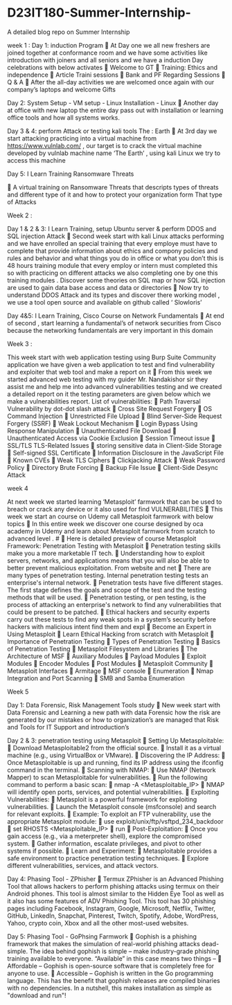 # D23IT180-Summer-Internship-
A detailed blog repo on Summer Internship 

week 1 : 
Day 1: induction Program
 At Day one we all new freshers are joined together at conformance room and we
have some activities like introduction with joiners and all seniors and we have a
induction Day celebrations with below activates
 Welcome to GT
 Training: Ethics and independence
 Article Traini sessions
 Bank and PF Regarding Sessions
 Q & A
 After the all-day activities we are welcomed once again with our company’s
laptops and welcome Gifts

Day 2: System Setup - VM setup - Linux Installation - Linux
 Another day at office with new laptop the entire day pass out with installation or
learning office tools and how all systems works.

Day 3 & 4: perform Attack or testing kali tools The : Earth
 At 3rd day we start attacking practicing into a virtual machine from
https://www.vulnlab.com/ , our target is to crack the virtual machine
developed by vulnlab machine name ‘The Earth’ , using kali Linux we
try to access this machine


Day 5: I Learn Training Ransomware Threats

 A virtual training on Ransomware Threats that descripts types of threats
and different type of it and how to protect your organization form That
type of Attacks


Week 2 : 

Day 1 & 2 & 3: I Learn Training, setup Ubuntu server & perform
DDOS and SQL injection Attack
 Second week start with kali Linux attacks performing and we have enrolled an
special training that every employe must have to complete that provide information
about ethics and compony policies and rules and behavior and what things you do
in office or what you don’t this is 48 hours training module that every employ or
intern must completed this so with practicing on different attacks we also
completing one by one this training modules .
Discover some theories on SQL map or how SQL injection are used to
gain data base access and data or directories
 Now try to understand DDOS Attack and its types and discover there
working model , we use a tool open source and available on github
called ‘ Slowloris’

Day 4&5: I Learn Training, Cisco Course on Network
Fundamentals
 At end of second , start learning a fundamental’s of network securities
from Cisco because the networking fundamentals are very important in
this domain

Week 3 : 

This week start with web application testing using Burp Suite
Community application we have given a web application to test and
find vulnerability and exploiter that web tool and make a report on it
 From this week we started advanced web testing with my guider Mr.
Nandakishor sir they assist me and help me into advanced
vulnerabilities testing and we created a detailed report on it the
testing parameters are given below which we make a vulnerabilities
report.
List of vulnerabilities:
 Path Traversal Vulnerability by dot-dot slash attack
 Cross Site Request Forgery
 OS Command Injection
 Unrestricted File Upload
 Blind Server-Side Request Forgery (SSRF)
 Weak Lockout Mechanism
 Login Bypass Using Response Manipulation
 Unauthenticated File Download
 Unauthenticated Access via Cookie Exclusion
 Session Timeout issue
 SSL/TLS TLS-Related Issues
 storing sensitive data in Client-Side Storage
 Self-signed SSL Certificate
 Information Disclosure in the JavaScript File
 Known CVEs
 Weak TLS Ciphers
 Clickjacking Attack
 Weak Password Policy
 Directory Brute Forcing
 Backup File Issue
 Client-Side Desync Attack


week 4 

At next week we started learning ‘Metasploit’ farmwork that can be used to breach
or crack any device or it also used for find VULNERABILITIES
 This week we start an course on Udemy call Metasploit farmwork with below
topics
 In this entire week we discover one course designed by oca academy in Udemy and
learn about Metasploit farmwork from scratch to advanced level . #
 Here is detailed preview of course
Metasploit Framework: Penetration Testing with Metasploit
 Penetration testing skills make you a more marketable IT tech.
 Understanding how to exploit servers, networks, and applications means that you
will also be able to better prevent malicious exploitation. From website and net
 There are many types of penetration testing. Internal penetration testing tests an
enterprise's internal network.
 Penetration tests have five different stages. The first stage defines the goals and
scope of the test and the testing methods that will be used.
 Penetration testing, or pen testing, is the process of attacking an enterprise's
network to find any vulnerabilities that could be present to be patched.
 Ethical hackers and security experts carry out these tests to find any weak spots in
a system’s security before hackers with malicious intent find them and expl
 Become an Expert in Using Metasploit
 Learn Ethical Hacking from scratch with Metasploit
 Importance of Penetration Testing
 Types of Penetration Testing
 Basics of Penetration Testing
 Metasploit Filesystem and Libraries
 The Architecture of MSF
 Auxiliary Modules
 Payload Modules
 Exploit Modules
 Encoder Modules
 Post Modules
 Metasploit Community
 Metasploit Interfaces
 Armitage
 MSF console
 Enumeration
 Nmap Integration and Port Scanning
 SMB and Samba Enumeration


Week 5 

Day 1: Data Forensic, Risk Management Tools study
 New week start with Data Forensic and Learning a new path with data
Forensic how the risk are generated by our mistakes or how to
organization’s are managed that Risk and Tools for IT Support and
introduction’s

Day 2 & 3: penetration testing using Metasploit
 Setting Up Metasploitable:
 Download Metasploitable2 from the official source.
 Install it as a virtual machine (e.g., using VirtualBox or VMware).
 Discovering the IP Address:
 Once Metasploitable is up and running, find its IP address using the ifconfig command
in the terminal.
 Scanning with NMAP:
 Use NMAP (Network Mapper) to scan Metasploitable for vulnerabilities.
 Run the following command to perform a basic scan:
 nmap -A <Metasploitable_IP>
 NMAP will identify open ports, services, and potential vulnerabilities.
 Exploiting Vulnerabilities:
 Metasploit is a powerful framework for exploiting vulnerabilities.
 Launch the Metasploit console (msfconsole) and search for relevant exploits.
 Example: To exploit an FTP vulnerability, use the appropriate Metasploit module:
 use exploit/unix/ftp/vsftpd_234_backdoor
 set RHOSTS <Metasploitable_IP>
 run
 Post-Exploitation:
 Once you gain access (e.g., via a meterpreter shell), explore the compromised system.
 Gather information, escalate privileges, and pivot to other systems if possible.
 Learn and Experiment:
 Metasploitable provides a safe environment to practice penetration testing techniques.
 Explore different vulnerabilities, services, and attack vectors.


Day 4: Phasing Tool - ZPhisher
 Termux ZPhisher is an Advanced Phishing Tool that allows hackers to
perform phishing attacks using termux on their Android phones. This tool
is almost similar to the Hidden Eye Tool as well as it also has some
features of ADV Phishing Tool. This tool has 30 phishing pages including
Facebook, Instagram, Google, Microsoft, Netflix, Twitter, GitHub,
LinkedIn, Snapchat, Pinterest, Twitch, Spotify, Adobe, WordPress, Yahoo,
crypto coin, Xbox and all the other most-used websites.


Day 5: Phasing Tool - GoPhsing Farmwork
 Gophish is a phishing framework that makes the simulation of real-world
phishing attacks dead-simple. The idea behind gophish is simple – make
industry-grade phishing training available to everyone. “Available” in this
case means two things –
 Affordable – Gophish is open-source software that is completely free for
anyone to use.
 Accessible – Gophish is written in the Go programming language. This has
the benefit that gophish releases are compiled binaries with no
dependencies. In a nutshell, this makes installation as simple as "download
and run"!


